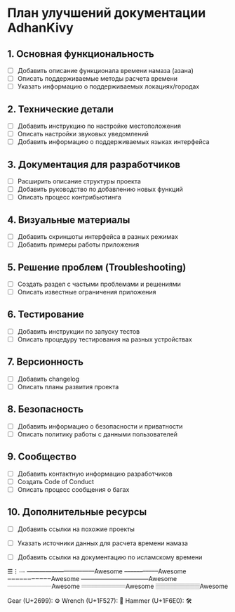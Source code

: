# План улучшений документации AdhanKivy

## 1. Основная функциональность
- [ ] Добавить описание функционала времени намаза (азана)
- [ ] Описать поддерживаемые методы расчета времени
- [ ] Указать информацию о поддерживаемых локациях/городах

## 2. Технические детали
- [ ] Добавить инструкцию по настройке местоположения
- [ ] Описать настройки звуковых уведомлений
- [ ] Добавить информацию о поддерживаемых языках интерфейса

## 3. Документация для разработчиков
- [ ] Расширить описание структуры проекта
- [ ] Добавить руководство по добавлению новых функций
- [ ] Описать процесс контрибьютинга

## 4. Визуальные материалы
- [ ] Добавить скриншоты интерфейса в разных режимах
- [ ] Добавить примеры работы приложения

## 5. Решение проблем (Troubleshooting)
- [ ] Создать раздел с частыми проблемами и решениями
- [ ] Описать известные ограничения приложения

## 6. Тестирование
- [ ] Добавить инструкции по запуску тестов
- [ ] Описать процедуру тестирования на разных устройствах

## 7. Версионность
- [ ] Добавить changelog
- [ ] Описать планы развития проекта

## 8. Безопасность
- [ ] Добавить информацию о безопасности и приватности
- [ ] Описать политику работы с данными пользователей

## 9. Сообщество
- [ ] Добавить контактную информацию разработчиков
- [ ] Создать Code of Conduct
- [ ] Описать процесс сообщения о багах

## 10. Дополнительные ресурсы
- [ ] Добавить ссылки на похожие проекты
- [ ] Указать источники данных для расчета времени намаза
- [ ] Добавить ссылки на документацию по исламскому времени


☰⋮⋯
———————————Awesome
–––––––––––Awesome
‒‒‒‒‒‒‒‒‒‒‒Awesome
―――――――――――Awesome
𝄖𝄖𝄖𝄖𝄖𝄖𝄖𝄖𝄖Awesome
𝄘𝄘𝄘𝄘𝄘𝄘𝄘𝄘𝄘Awesome
𝄚𝄚𝄚𝄚𝄚𝄚𝄚𝄚𝄚Awesome

Gear    (U+2699): ⚙️ 
Wrench (U+1F527): 🔧 
Hammer (U+1F6E0): 🛠 
